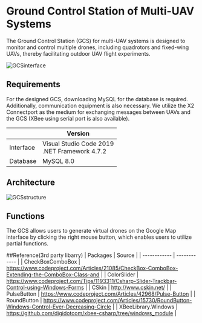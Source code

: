 # Ground Control Station of Multi-UAV Systems
The Ground Control Station (GCS) for multi-UAV systems is designed to monitor and control multiple drones, including quadrotors and fixed-wing UAVs, thereby facilitating outdoor UAV flight experiments.

![GCSinterface](https://github.com/jerryfungi/GroundControlStation_of_Multi-UAV_Systems/assets/112320576/fbb89762-5b9a-454f-8c0f-4d2db87cd5f0)

## Requirements
For the designed GCS, downloading MySQL for the database is required. Additionally, communication equipment is also necessary. We utilize the X2 Connectport as the medium for exchanging messages between UAVs and the GCS (XBee using serial port is also available).

|   | Version  |
| ------------ | ------------ |
| Interface  | Visual Studio Code 2019<br> .NET Framework 4.7.2  |
| Database  | MySQL 8.0  |   |

## Architecture
![GCSstructure](https://github.com/jerryfungi/GroundControlStation_of_Multi-UAV_Systems/assets/112320576/9d9fc11e-a0bc-464a-ace0-c09fb40b1ea5)

## Functions
The GCS allows users to generate virtual drones on the Google Map interface by clicking the right mouse button, which enables users to utilize partial functions.

##Reference(3rd party libarry)
| Packages  | Source  |
| ------------ | ------------ |
| CheckBoxComboBox  | https://www.codeproject.com/Articles/21085/CheckBox-ComboBox-Extending-the-ComboBox-Class-and  |
| ColorSlider  | https://www.codeproject.com/Tips/1193311/Csharp-Slider-Trackbar-Control-using-Windows-Forms  |
| CSkin  | http://www.cskin.net/  |
| PulseButton  | https://www.codeproject.com/Articles/42968/Pulse-Button  |
| RoundButton  | https://www.codeproject.com/Articles/15730/RoundButton-Windows-Control-Ever-Decreasing-Circle  |
| XBeeLibrary.Windows  | https://github.com/digidotcom/xbee-csharp/tree/windows_module  |
